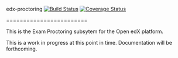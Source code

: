 edx-proctoring [![Build Status](https://travis-ci.org/edx/edx-proctoring.svg?branch=master)](https://travis-ci.org/edx/edx-proctoring) [![Coverage Status](https://img.shields.io/coveralls/edx/edx-proctoring.svg)](https://coveralls.io/r/edx/edx-proctoring?branch=master)

========================

This is the Exam Proctoring subsytem for the Open edX platform.

This is a work in progress at this point in time. Documentation will be forthcoming.
